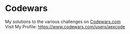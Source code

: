 # Codewars

My solutions to the various challenges on [Codewars.com](https://www.codewars.com) \
Visit My Profile: https://www.codewars.com/users/aexcode
